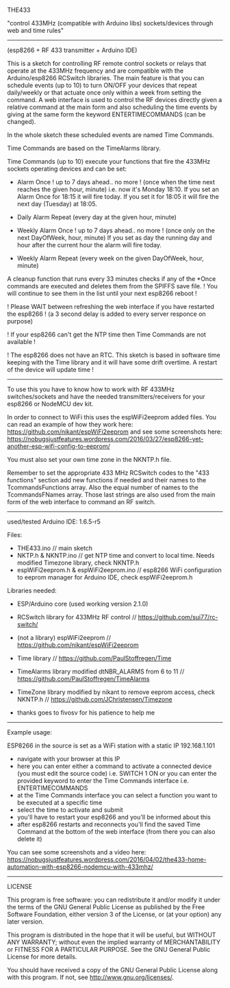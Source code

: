 THE433

"control 433MHz (compatible with Arduino libs) sockets/devices through web and time rules"

----------------
(esp8266 + RF 433 transmitter + Arduino IDE)

This is a sketch for controlling RF remote control sockets or relays that operate at the 433MHz frequency
and are compatible with the Arduino/esp8266 RCSwitch libraries.
The main feature is that you can schedule events (up to 10) to turn ON/OFF your devices that repeat daily/weekly
or that actuate once only within a week from setting the command.
A web interface is used to control the RF devices directly given a relative command at the main form and also 
scheduling the time events by giving at the same form the keyword ENTERTIMECOMMANDS (can be changed).

In the whole sketch these scheduled events are named Time Commands.

Time Commands are based on the TimeAlarms library.

Time Commands (up to 10) execute your functions that fire
the 433MHz sockets operating devices and can be set:

- Alarm Once ! up to 7 days ahead.. no more !
(once when the time next reaches the given hour, minute)
i.e. now it's Monday 18:10. If you set an Alarm Once for 18:15 it will fire today.
If you set it for 18:05 it will fire the next day (Tuesday) at 18:05.

- Daily Alarm Repeat
(every day at the given hour, minute)

- Weekly Alarm Once ! up to 7 days ahead.. no more !
(once only on the next DayOfWeek, hour, minute)
If you set as day the running day and hour after the current hour
the alarm will fire today.

- Weekly Alarm Repeat
(every week on the given DayOfWeek, hour, minute)


A cleanup function that runs every 33 minutes checks if any of the *Once commands
are executed and deletes them from the SPIFFS save file. 
! You will continue to see them in the list until your next esp8266 reboot !

! Please WAIT between refreshing the web interface if you have restarted the esp8266 !
(a 3 second delay is added to every server responce on purpose)

! If your esp8266 can't get the NTP time then Time Commands are not available !

! The esp8266 does not have an RTC. This sketch is based in software time keeping
with the Time library and it will have some drift overtime. A restart of the device will update time !

----------------

To use this you have to know how to work with RF 433MHz switches/sockets and have
the needed transmitters/receivers for your esp8266 or NodeMCU dev kit.

In order to connect to WiFi this uses the espWiFi2eeprom added files.
You can read an example of how they work here: https://github.com/nikant/espWiFi2eeprom
and see some screenshots here: https://nobugsjustfeatures.wordpress.com/2016/03/27/esp8266-yet-another-esp-wifi-config-to-eeprom/

You must also set your own time zone in the NKNTP.h file.

Remember to set the appropriate 433 MHz RCSwitch codes to the "433 functions" section add new functions if needed
and their names to the TcommandsFunctions array.
Also the equal number of names to the TcommandsFNames array. Those last strings are also used from the main form of the web interface
to command an RF switch.

----------------

used/tested Arduino IDE: 1.6.5-r5

Files:
- THE433.ino // main sketch
- NKTP.h & NKNTP.ino // get NTP time and convert to local time. Needs modified Timezone library, check NKNTP.h
- espWiFi2eeprom.h & espWiFi2eeprom.ino // esp8266 WiFi configuration to eeprom manager for Arduino IDE, check espWiFi2eeprom.h

Libraries needed:
- ESP/Arduino core (used working version 2.1.0)
- RCSwitch library for 433MHz RF control // https://github.com/sui77/rc-switch/
- (not a library) espWiFi2eeprom  // https://github.com/nikant/espWiFi2eeprom
- Time library // https://github.com/PaulStoffregen/Time
- TimeAlarms library modified dtNBR_ALARMS from 6 to 11 // https://github.com/PaulStoffregen/TimeAlarms
- TimeZone library modified by nikant to remove eeprom access, check NKNTP.h // https://github.com/JChristensen/Timezone


 - thanks goes to fivosv for his patience to help me

----------------

Example usage: 

ESP8266 in the source is set as a WiFi station with a static IP 192.168.1.101

- navigate with your browser at this IP 
- here you can enter either a command to activate a connected device (you must edit the source code) i.e. SWITCH 1 ON
  or you can enter the provided keyword to enter the Time Commands interface i.e. ENTERTIMECOMMANDS
- at the Time Commands interface you can select a function you want to be executed at a specific time
- select the time to activate and submit
- you'll have to restart your esp8266 and you'll be informed about this
- after esp8266 restarts and reconnects you'll find the saved Time Command at the bottom of the web interface (from there you can also delete it)

You can see some screenshots and a video here: https://nobugsjustfeatures.wordpress.com/2016/04/02/the433-home-automation-with-esp8266-nodemcu-with-433mhz/

----------------

LICENSE

This program is free software: you can redistribute it and/or modify
it under the terms of the GNU General Public License as published by
the Free Software Foundation, either version 3 of the License, or
(at your option) any later version.

This program is distributed in the hope that it will be useful,
but WITHOUT ANY WARRANTY; without even the implied warranty of
MERCHANTABILITY or FITNESS FOR A PARTICULAR PURPOSE.  See the
GNU General Public License for more details.

You should have received a copy of the GNU General Public License
along with this program.  If not, see <http://www.gnu.org/licenses/>.



